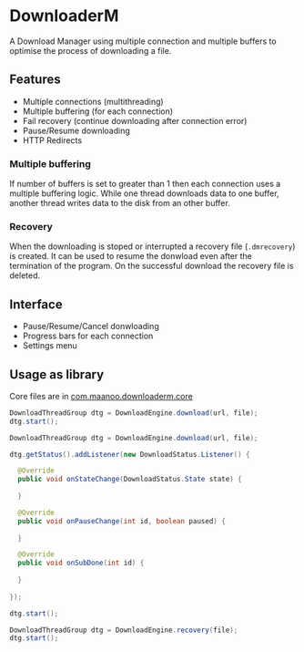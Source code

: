 # DownloaderM
A Download Manager using multiple connection and multiple buffers to optimise the process of downloading a file. 

## Features
* Multiple connections (multithreading)
* Multiple buffering (for each connection)
* Fail recovery (continue downloading after connection error)
* Pause/Resume downloading 
* HTTP Redirects

### Multiple buffering
If number of buffers is set to greater than 1 then each connection uses a multiple buffering logic. 
While one thread downloads data to one buffer, another thread writes data to the disk from an other buffer.

### Recovery
When the downloading is stoped or interrupted a recovery file (`.dmrecovery`) is created. It can be used to resume the donwload even after the termination of the program. On the successful download the recovery file is deleted.

## Interface
* Pause/Resume/Cancel donwloading
* Progress bars for each connection
* Settings menu

## Usage as library
Core files are in [com.maanoo.downloaderm.core](/src/com/maanoo/downloaderm/core)

```java
DownloadThreadGroup dtg = DownloadEngine.download(url, file);
dtg.start();
```

```java
DownloadThreadGroup dtg = DownloadEngine.download(url, file);

dtg.getStatus().addListener(new DownloadStatus.Listener() {

  @Override
  public void onStateChange(DownloadStatus.State state) {
    
  }

  @Override
  public void onPauseChange(int id, boolean paused) {
    
  }

  @Override
  public void onSubDone(int id) {
    
  }
  
});

dtg.start();
```

```java
DownloadThreadGroup dtg = DownloadEngine.recovery(file);
dtg.start();
```
